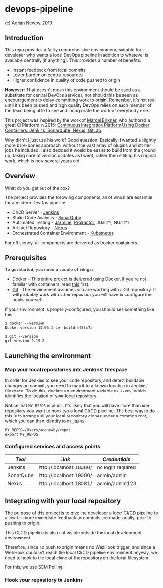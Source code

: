 # devops-pipeline

(c) Adrian Newby, 2019

## Introduction

This repo provides a fairly comprehensive environment, suitable for a developer who wants a local DevOps pipeline in addition to whatever is available centrally (if anything). This provides a number of benefits:

* Instant feedback from local commits
* Lower burden on central resources
* Higher confidence in quality of code pushed to origin

__However:__ That doesn't mean this environment should be used as a substitute for central DevOps services, nor should this be seen as encouragement to delay committing work to origin.  Remember, it's not real until it's been pushed and high quality DevOps relies on each member of the team being able to see and incorporate the work of everybody else.

This project was inspired by the work of [Marcel Birkner](https://blog.codecentric.de/en/author/marcel-birkner/), who authored a great CI Platform in 2015: [Continuous Integration Platform Using Docker Containers: Jenkins, SonarQube, Nexus, GitLab](https://blog.codecentric.de/en/2015/10/continuous-integration-platform-using-docker-container-jenkins-sonarqube-nexus-gitlab/).

Why didn't I just use his work?  Good question.  Basically, I wanted a slightly more bare-bones approach, without the vast array of plugins and starter jobs he included.  I also decided it would be easier to build from the ground up, taking care of version updates as I went, rather then editing his original work, which is now several years old.

## Overview

What do you get out of the box?

The project provides the following components, all of which are essential for a modern DevOps pipeline:

* CI/CD Server - [Jenkins](https://jenkins.io/)
* Static Code Analysis - [SonarQube](https://www.sonarqube.org/)
* Automated Testing - [Jasmine](https://jasmine.github.io/), [Protractor](https://www.protractortest.org), JUnit??, NUnit??
* Artifact Repository - [Nexus](https://www.sonatype.com/nexus-repository-oss)
* Orchestrated Container Environment - [Kubernetes](https://kubernetes.io/)

For efficiency, all components are delivered as Docker containers.

## Prerequisites

To get started, you need a couple of things:

* [Docker](https://www.docker.com/get-started) - This entire project is delivered using Docker. If you're not familiar with containers, read [this](https://www.docker.com/resources/what-container) first.
* [Git](https://git-scm.com/) - The environment assumes you are working with a Git repository.  It will probably work with other repos but you will have to configure the hooks yourself.

If your environment is properly-configured, you should see something like this:

```
$ docker --version
Docker version 18.06.1-ce, build e68fc7a

$ git --version
git version 2.19.2
```

## Launching the environment

### Map your local repositories into Jenkins' filespace

In order for Jenkins to see your code repository, and detect buildable changes on commit, you need to map it to a known location in Jenkins' filespace.  To do this, declare an environment variable ```MY_REPOS```, which identifies the location of your local repository.

Notice that ```MY_REPOS``` is plural.  It's likely that you will have more than one repository you want to hook tyo a local CI/CD pipeline. The best way to do this is to arrange all your local repository clones under a common root, which you can then identify to ```MY_REPOS```:

```
MY_REPOS=/Users/acanewby/repos
export MY_REPOS
```

### Configured services and access points

| *Tool* | *Link* | *Credentials* |
| ------------- | ------------- | ------------- |
| Jenkins | http://localhost:18080/ | no login required |
| SonarQube | http://localhost:19000/ | admin/admin |
| Nexus | http://localhost:18081/ | admin/admin123 |

## Integrating with your local repository

The purpose of this project is to give the developer a *local* CI/CD pipeline to allow for more immediate feedback as commits are made locally, prior to pushing to origin.

This CI/CD pipeline is also not visible outside the local development environment.
 
Therefore, since no push to origin means no WebHook trigger, and since a WebHook couldsn't reach the local CI/CD pipeline environment anyway, we need to hook to the local clone of the repository on the local filesystem.  

For this, we use SCM Polling:

### Hook your repository to Jenkins
